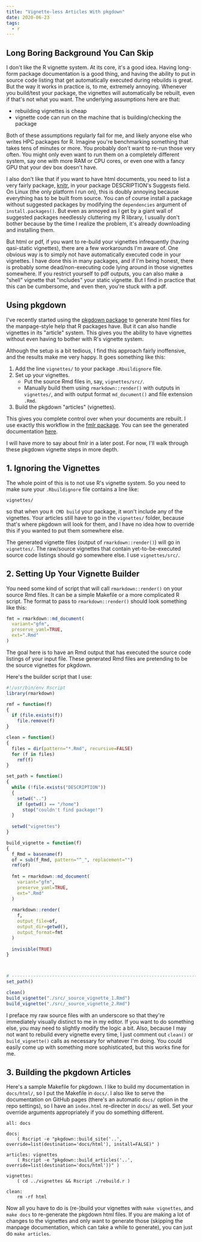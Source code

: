 ```yaml
---
title: "Vignette-less Articles With pkgdown"
date: 2020-06-23
tags:
  - r
---
```



## Long Boring Background You Can Skip

I don't like the R vignette system. At its core, it's a good idea. Having long-form package documentation is a good thing, and having the ability to put in source code listing that get automatically executed during rebuilds is great. But the way it works in practice is, to me, extremely annoying. Whenever you build/test your package, the vignettes will automatically be rebuilt, even if that's not what you want. The underlying assumptions here are that:

* rebuilding vignettes is cheap
* vignette code can run on the machine that is building/checking the package

Both of these assumptions regularly fail for me, and likely anyone else who writes HPC packages for R. Imagine you're benchmarking something that takes tens of minutes or more. You probably don't want to re-run those very often. You might only even want to run them on a completely different system, say one with more RAM or CPU cores, or even one with a fancy GPU that your dev box doesn't have.

I also don't like that if you want to have html documents, you need to list a very fairly package, [knitr](https://cran.r-project.org/web/packages/knitr/index.html), in your package DESCRIPTION's Suggests field. On Linux (the only platform I run on), this is doubly annoying because everything has to be built from source. You can of course install a package without suggested packages by modifying the `dependencies` argument of `install.packages()`. But even as annoyed as I get by a giant wall of suggested packages needlessly cluttering my R library, I usually don't bother because by the time I realize the problem, it's already downloading and installing them.

But html or pdf, if you want to re-build your vignettes infrequently (having qasi-static vignettes), there are a few workarounds I'm aware of. One obvious way is to simply not have automatically executed code in your vignettes. I have done this in many packages, and if I'm being honest, there is probably some dead/non-executing code lying around in those vignettes somewhere. If you restrict yourself to pdf outputs, you can also make a "shell" vignette that "includes" your static vignette. But I find in practice that this can be cumbersome, and even then, you're stuck with a pdf.



## Using pkgdown

I've recently started using the [pkgdown package](https://pkgdown.r-lib.org/) to generate html files for the manpage-style help that R packages have. But it can also handle vignettes in its "article" system. This gives you the ability to have vignettes without even having to bother with R's vignette system.

Although the setup is a bit tedious, I find this approach fairly inoffensive, and the results make me very happy. It goes something like this:

1. Add the line `vignettes/` to your package `.Rbuildignore` file.
2. Set up your vignettes.
    - Put the source Rmd files in, say, `vignettes/src/`.
    - Manually build them using `rmarkdown::render()` with outputs in `vignettes/`, and with output format `md_document()` and file extension `.Rmd`.
3. Build the pkgdown "articles" (vignettes).

This gives you complete control over when your documents are rebuilt. I use exactly this workflow in the [fmlr package](https://github.com/fml-fam/fmlr). You can see the generated documentation [here](https://fml-fam.github.io/fmlr/html/index.html).

I will have more to say about fmlr in a later post. For now, I'll walk through these pkgdown vignette steps in more depth.



## 1. Ignoring the Vignettes

The whole point of this is to not use R's vignette system. So you need to make sure your `.Rbuildignore` file contains a line like:

```
vignettes/
```

so that when you `R CMD build` your package, it won't include any of the vignettes. Your articles still have to go in the `vignettes/` folder, because that's where pkgdown will look for them, and I have no idea how to override this if you wanted to put them somewhere else.

The generated vignette files (output of `rmarkdown::render()`) will go in `vignettes/`. The raw/source vignettes that contain yet-to-be-executed source code listings should go somewhere else. I use `vignettes/src/`.



## 2. Setting Up Your Vignette Builder

You need some kind of script that will call `rmarkdown::render()` on your source Rmd files. It can be a simple Makefile or a more complicated R script. The format to pass to `rmarkdown::render()` should look something like this:

```r
fmt = rmarkdown::md_document(
  variant="gfm",
  preserve_yaml=TRUE,
  ext=".Rmd"
)
```

The goal here is to have an Rmd output that has executed the source code listings of your input file. These generated Rmd files are pretending to be the source vignettes for pkgdown.

Here's the builder script that I use:

```r
#!/usr/bin/env Rscript
library(rmarkdown)

rmf = function(f)
{
  if (file.exists(f))
    file.remove(f)
}

clean = function()
{
  files = dir(pattern="*.Rmd", recursive=FALSE)
  for (f in files)
    rmf(f)
}

set_path = function()
{
  while (!file.exists("DESCRIPTION"))
  {
    setwd("..")
    if (getwd() == "/home")
      stop("couldn't find package!")
  }
  
  setwd("vignettes")
}

build_vignette = function(f)
{
  f_Rmd = basename(f)
  of = sub(f_Rmd, pattern="^_", replacement="")
  rmf(of)
  
  fmt = rmarkdown::md_document(
    variant="gfm",
    preserve_yaml=TRUE,
    ext=".Rmd"
  )
  
  rmarkdown::render(
    f,
    output_file=of,
    output_dir=getwd(),
    output_format=fmt
  )
  
  invisible(TRUE)
}



# -----------------------------------------------------------------------
set_path()

clean()
build_vignette("./src/_source_vignette_1.Rmd")
build_vignette("./src/_source_vignette_2.Rmd")
```

I preface my raw source files with an underscore so that they're immediately visually distinct to me in my editor. If you want to do something else, you may need to slightly modify the logic a bit. Also, because I may not want to rebuild every vignette every time, I just comment out `clean()` or `build_vignette()` calls as necessary for whatever I'm doing. You could easily come up with something more sophisticated, but this works fine for me.



## 3. Building the pkgdown Articles

Here's a sample Makefile for pkgdown. I like to build my documentation in `docs/html/`, so I put the Makefile in `docs/`. I also like to serve the documentation on GitHub pages (there's an automatic `docs/` option in the repo settings), so I have an `index.html` re-directer in `docs/` as well. Set your override arguments appropriately if you do something different.

```
all: docs

docs:
	( Rscript -e "pkgdown::build_site('..', override=list(destination='docs/html'), install=FALSE)" )

articles: vignettes
	( Rscript -e "pkgdown::build_articles('..', override=list(destination='docs/html'))" )

vignettes:
	( cd ../vignettes && Rscript ./rebuild.r )

clean:
	rm -rf html
```

Now all you have to do is (re-)build your vignettes with `make vignettes`, and `make docs` to re-generate the pkgdown html files. If you are making a lot of changes to the vignettes and only want to generate those (skipping the manpage documentation, which can take a while to generate), you can just do `make articles`.
